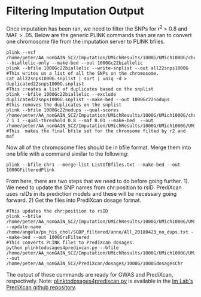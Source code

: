 # Filtering Imputation Output
Once imputation has been ran, we need to filter the SNPs for r<sup>2</sup> \> 0.8 and MAF \> .05.  Below are the generic PLINK commands than are ran to convert one chromosome file from the imputation server to PLINK bfiles.

```
plink --vcf /home/peter/AA_nonGAIN_SCZ/Imputation/UMichResults/1000G/UMich1000G/chr22.dose.vcf.gz --biallelic-only --make-bed --out 1000Gc22biallelic
plink --bfile 1000Gc22biallelic --write-snplist --out all22snps1000G
#This writes us a list of all the SNPs on the chromosome.
cat all22snps1000G.snplist | sort | uniq -d > duplicated22snps1000G.snplist
#This creates a list of duplicates based on the snplist
plink --bfile 1000Gc22biallelic --exclude  duplicated22snps1000G.snplist --make-bed --out 1000Gc22nodups
#this removes the duplicates on the snplist
plink --bfile 1000Gc22nodups --qual-scores /home/peter/AA_nonGAIN_SCZ/Imputation/UMichResults/1000G/UMich1000G/chr22.info 7 1 1 --qual-threshold 0.8 --maf 0.01 --make-bed  --out /home/peter/AA_nonGAIN_SCZ/Imputation/UMichResults/1000G/UMich1000G/UMichFiltered/chr22
#This  makes the final bfile set for the chromsome filted by r2 and maf
```
Now all of the chromosome files should be in bfile format. Merge them into one bfile with a command similar to the following:
```
plink --bfile chr1 --merge-list ListOfBfiles.txt --make-bed --out 1000GFilteredPlink
```

From here, there are two steps that we need to do before going further. 1). We need to update the SNP names from chr:position to rsID.  PrediXcan uses rsIDs in its prediction models and these will be necessary going forward.  2) Get the files into PrediXcan dosage format.
```
#This updates the chr:position to rsID
plink --bfile /home/peter/AA_nonGAIN_SCZ/Imputation/UMichResults/1000G/UMich1000G/UMichFiltered/1000GFilteredPlink --update-name /home/angela/px_his_chol/SGDP_filtered/anno/All_20180423_no_dups.txt --make-bed --out 1000GrsFiltered
#This converts PLINK files to PrediXcan dosages.
python plinktodosages4predixcan.py --bfile /home/peter/AA_nonGAIN_SCZ/Imputation/UMichResults/1000G/UMich1000G/UMichFiltered/1000GrsFiltered --out /home/peter/AA_nonGAIN_SCZ/PrediXcan/dosages/1000G/1000GdosagesChr
```
The output of these commands are ready for GWAS and PrediXcan, respectively.
Note: [plinktodosages4predixcan.py](https://github.com/hakyim/PrediXcan/blob/master/Software/convert_plink_to_dosage.py) is available in the [Im Lab's PrediXcan github repository](https://github.com/hakyim/PrediXcan). 
